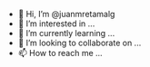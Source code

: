 - 👋 Hi, I’m @juanmretamalg
- 👀 I’m interested in ...
- 🌱 I’m currently learning ...
- 💞️ I’m looking to collaborate on ...
- 📫 How to reach me ...

<!---
juanmretamalg/juanmretamalg is a ✨ special ✨ repository because its `README.md` (this file) appears on your GitHub profile.
You can click the Preview link to take a look at your changes.
--->
